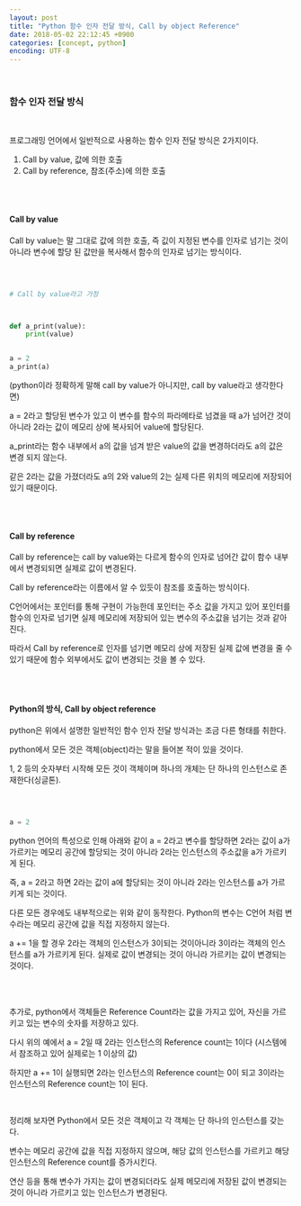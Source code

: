 ```yaml
---
layout: post
title: "Python 함수 인자 전달 방식, Call by object Reference"
date: 2018-05-02 22:12:45 +0900
categories: [concept, python]
encoding: UTF-8
---
```


<br>


### 함수 인자 전달 방식 

<br>


프로그래밍 언어에서 일반적으로 사용하는 함수 인자 전달 방식은 2가지이다. 

1. Call by value, 값에 의한 호출 
2. Call by reference, 참조(주소)에 의한 호출 


<br>
<br>

#### Call by value


Call by value는 말 그대로 값에 의한 호출, 즉 깂이 지정된 변수를 인자로 넘기는 것이 아니라 변수에 할당 된 값만을 복사해서 함수의 인자로 넘기는 방식이다. 

<br>

```python

# Call by value라고 가정



def a_print(value):
    print(value) 


a = 2  
a_print(a) 

```

(python이라 정확하게 말해 call by value가 아니지만, call by value라고 생각한다면)


a = 2라고 할당된 변수가 있고 이 변수를 함수의 파라메타로 넘겼을 때 a가 넘어간 것이 아니라 2라는 값이 메모리 상에 복사되어 value에 할당된다. 

a_print라는 함수 내부에서 a의 값을 넘겨 받은 value의 값을 변경하더라도 a의 값은 변경 되지 않는다. 

같은 2라는 값을 가졌더라도 a의 2와 value의 2는 실제 다른 위치의 메모리에 저장되어있기 때문이다. 


<br>
<br>

#### Call by reference 

Call by reference는 call by value와는 다르게 함수의 인자로 넘어간 값이 함수 내부에서 변경되되면 실제로 값이 변경된다. 

Call by reference라는 이름에서 알 수 있듯이 참조를 호출하는 방식이다. 

C언어에서는 포인터를 통해 구현이 가능한데 포인터는 주소 값을 가지고 있어 포인터를 함수의 인자로 넘기면 실제 메모리에 저장되어 있는 변수의 주소값을 넘기는 것과 같아 진다. 

따라서 Call by reference로 인자를 넘기면 메모리 상에 저장된 실제 값에 변경을 줄 수 있기 때문에 함수 외부에서도 값이 변경되는 것을 볼 수 있다. 


<br>
<br>



#### Python의 방식, Call by object reference 

python은 위에서 설명한 일반적인 함수 인자 전달 방식과는 조금 다른 형태를 취한다. 

python에서 모든 것은 객체(object)라는 말을 들어본 적이 있을 것이다. 

1, 2 등의 숫자부터 시작해 모든 것이 객체이며 하나의 개체는 단 하나의 인스턴스로 존재한다(싱글톤). 


<br>

```python

a = 2  

```



python 언어의 특성으로 인해 아래와 같이 a = 2라고 변수를 할당하면 2라는 값이 a가 가르키는 메모리 공간에 할당되는 것이 아니라 2라는 인스턴스의 주소값을 a가 가르키게 된다. 

즉, a = 2라고 하면 2라는 값이 a에 할당되는 것이 아니라 2라는 인스턴스를 a가 가르키게 되는 것이다. 

다른 모든 경우에도 내부적으로는 위와 같이 동작한다. Python의 변수는 C언어 처럼 변수라는 메모리 공간에 값을 직접 지정하지 않는다. 


a += 1을 할 경우 2라는 객체의 인스턴스가 3이되는 것이아니라 3이라는 객체의 인스턴스를 a가 가르키게 된다. 
실제로 값이 변경되는 것이 아니라 가르키는 값이 변경되는 것이다.


<br>
<br>

추가로, python에서 객체들은 Reference Count라는 값을 가지고 있어, 자신을 가르키고 있는 변수의 숫자를 저장하고 있다. 

다시 위의 예에서 a = 2일 때 2라는 인스턴스의 Reference count는 1이다 (시스템에서 참조하고 있어 실제로는 1 이상의 값)

하지만 a += 1이 실행되면 2라는 인스턴스의 Reference count는 0이 되고 3이라는 인스턴스의 Reference count는 1이 된다. 



<br>

정리해 보자면 Python에서 모든 것은 객체이고 각 객체는 단 하나의 인스턴스를 갖는다. 

변수는 메모리 공간에 값을 직접 지정하지 않으며, 해당 값의 인스턴스를 가르키고 해당 인스턴스의 Reference count를 증가시킨다. 

연산 등을 통해 변수가 가지는 값이 변경되더라도 실제 메모리에 저장된 값이 변경되는 것이 아니라 가르키고 있는 인스턴스가 변경된다. 

